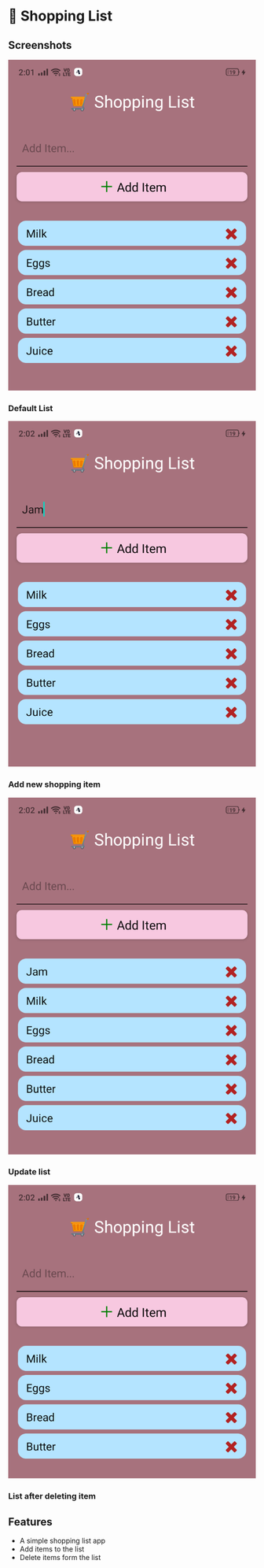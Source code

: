 # 🛒 Shopping List  

## Screenshots

![default list](screenshots/default.png)  
### Default List  
![add item](screenshots/additem.png)  
### Add new shopping item  
![update list](screenshots/updatedlist.png)  
### Update list  
![deleted item](screenshots/deleteditem.png)  
### List after deleting item  

## Features

- A simple shopping list app
- Add items to the list 
- Delete items form the list
